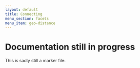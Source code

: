 ```yaml
---
layout: default
title: Connecting
menu_section: facets
menu_item: geo-distance
---
```



# Documentation still in progress

This is sadly still a marker file.

